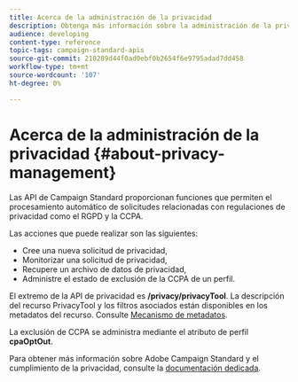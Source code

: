 ```yaml
---
title: Acerca de la administración de la privacidad
description: Obtenga más información sobre la administración de la privacidad con API
audience: developing
content-type: reference
topic-tags: campaign-standard-apis
source-git-commit: 210289d44f0ad0ebf0b2654f6e9795adad7dd458
workflow-type: tm+mt
source-wordcount: '107'
ht-degree: 0%

---
```



# Acerca de la administración de la privacidad {#about-privacy-management}

Las API de Campaign Standard proporcionan funciones que permiten el procesamiento automático de solicitudes relacionadas con regulaciones de privacidad como el RGPD y la CCPA.

Las acciones que puede realizar son las siguientes:

* Cree una nueva solicitud de privacidad,
* Monitorizar una solicitud de privacidad,
* Recupere un archivo de datos de privacidad,
* Administre el estado de exclusión de la CCPA de un perfil.

El extremo de la API de privacidad es **/privacy/privacyTool**. La descripción del recurso PrivacyTool y los filtros asociados están disponibles en los metadatos del recurso. Consulte [Mecanismo de metadatos](../../api/using/metadata-mechanism.md).

La exclusión de CCPA se administra mediante el atributo de perfil **cpaOptOut**.

Para obtener más información sobre Adobe Campaign Standard y el cumplimiento de la privacidad, consulte la [documentación dedicada](../../start/using/privacy-requests.md).
